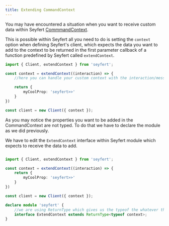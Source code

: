 ```yaml
---
title: Extending CommandContext
---
```


You may have encountered a situation when you want to receive custom data within Seyfert [CommmandContext](/api/classes/commandcontext).

This is possible within Seyfert all you need to do is setting the `context` option when defining Seyfert's client, which expects the data you want to add to the context to be returned in the first parameter callback of a function predefined by Seyfert called `extendContext`.

```ts showLineNumbers copy wrap
import { Client, extendContext } from 'seyfert';

const context = extendContext((interaction) => {
    //here you can handle your custom context with the interaction/message of your command

    return {
        myCoolProp: 'seyfert>>'
    }
})

const client = new Client({ context });
```

As you may notice the properties you want to be added in the CommandContext are not typed. To do that we have to declare the module as we did previously. 

We have to edit the `ExtendContext` interface within Seyfert module which expects to receive the data to add. 

```ts showLineNumbers copy wrap ins={11-14}

import { Client, extendContext } from 'seyfert';

const context = extendContext((interaction) => {
    return {
        myCoolProp: 'seyfert>>'
    }
})

const client = new Client({ context });

declare module 'seyfert' {
    //we are using ReturnType which gives us the typeof the whatever the function context returns.
    interface ExtendContext extends ReturnType<typeof context>;
}